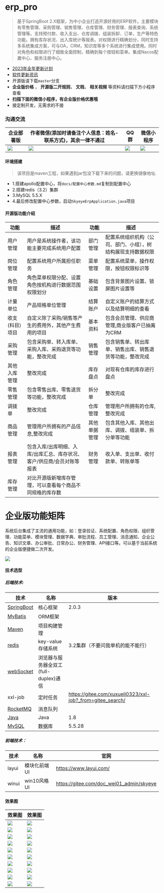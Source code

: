 # erp_pro

> 基于SpringBoot 2.X框架，为中小企业打造开源好用的ERP软件。主要模块有零售管理、采购管理、销售管理、仓库管理、财务管理、报表查询、系统管理等。支持预付款、收入支出、仓库调拨、组装拆卸、订单，生产等特色功能。拥有库存状况、出入库统计等报表。对权限进行精确划分，同时支持多系统集成方案，可与OA，CRM，知识库等多个系统进行集成使用。同时对角色和权限进行了细致全面控制，精确到每个按钮和菜单。集成Nacos配置中心、服务注册中心。

- [2023年全年更新计划](https://mp.weixin.qq.com/s/deBkHLLeo1JDy6nqhvtWZg)
- [软件更新资讯](https://gitee.com/doc_wei01/skyeye/blob/company_server/HISTORY_UPDATE.md)
- 开源版请下载`master`分支
- **企业版价格** ， **开源版二开规则**， **文档**， **相关视频** 等资料请扫描下方小程序查看
- **扫描下面的微信小程序，有企业版价格优惠哦**
- 接定制开发，无需求的不接

### 沟通交流

| 企业部署版 | 作者微信(添加时请备注个人信息：姓名-联系方式)，其余一律不通过 |  QQ群    | 微信小程序 |
| ------------ | ------------ | ------------ | ------------ |
| ![](https://gitee.com/doc_wei01/skyeye/raw/company_server/images/mindMap/知识星球.png)  | ![](https://gitee.com/doc_wei01/skyeye/raw/company_server/images/mindMap/微信.jpg)  | ![](https://gitee.com/doc_wei01/skyeye/raw/company_server/images/mindMap/Skyeye智能制造云办公官方①群群二维码.png)  | ![](https://gitee.com/doc_wei01/skyeye/raw/company_server/images/mindMap/Skyeye视频微信小程序.jpg) |


#### 环境搭建

> 该项目是maven工程，如果遇到jar包没下载下来的问题，请更换镜像地址.

- 1.搭建apollo配置中心，将`docs/配置中心参数.md`复制到配置中心
- 2.搭建redis（3.2）集群
- 3.MySQL 5.5.X
- 4.最后修改配置中心参数，启动`SkyeyeErpApplication.java`项目

#### 开源版功能介绍

| 功能        | 描述                                    | 功能     | 描述                             |
|-----------|---------------------------------------|--------|--------------------------------|
| 用户管理      | 用户是系统操作者，该功能主要完成系统用户配置                | 部门管理   | 配置系统组织机构（公司、部门、小组），树结构展现支持数据权限 |
| 岗位管理      | 配置系统用户所属担任职务                          | 菜单管理   | 配置系统菜单，操作权限，按钮权限标识等            |
| 角色管理      | 角色菜单权限分配、设置角色按机构进行数据范围权限划分            | 基础设置   | 包含背景图片设置、锁屏图片设置等               |
| 计量单位      | 产品规格单位管理                              | 结算账户   | 自定义账户的结算方式以及结算明细的查看            |
| 收支(科目)项目 | 自定义除了采购/销售等产生的费用外，其他产生费用的项目           | 基本资料   | 包含会员管理、供应商管理,商业版客户已抽离为CRM      |
| 采购管理      | 包含采购单、转入库单、采购入库、采购退货等功能，整改完成          | 销售管理   | 包含销售单、转出库单、销售出库、销售退货等功能，整改完成   |
| 其他入库管理    | 整改完成                                  | 库存盘点   | 对现有仓库的库存进行盘点                   |
| 零售管理      | 包含零售出库、零售退货等功能，整改完成                   | 拆分单    | 整改完成                           |
| 调拨单       | 整改完成                                  | 仓库管理   | 管理用户所拥有的仓库,整改完成                |
| 商品管理      | 管理用户所拥有的产品信息,整改完成                     | 其他单据管理 | 包含其他入库、其他出库、调拨、组装单、拆分单等功能      |
| 报表管理      | 包含入库/出库明细、入库/出库汇总、库存状况、客户/供应商/会员对账等报表 | 财务管理   | 收入单、支出单、收付款单、转账单等              |
| 库存管理      | 对比开源版新增库存管理，可以查看每个商品不同规格的库存数          |    |                   |


# 企业版功能矩阵

系统后台集成了主流的通用功能，如：登录验证、系统配置、角色权限、组织管理、功能菜单、模块管理、数据字典、审批流程、员工管理、消息通知、企业公告、知识文章、办公审批、日常办公、财务管理、API接口等。可以基于当前系统的企业版便捷做二次开发。

![](https://gitee.com/doc_wei01/skyeye/raw/company_server/images/mindMap/Skyeye智能制造云办公.png)

#### 技术选型

##### 后端技术:

技术|名称|版本
---|---|---
[SpringBoot](http://spring.io/projects/spring-boot)|核心框架|2.0.3
[MyBatis](http://www.mybatis.org/mybatis-3/zh/index.html)|ORM框架
[Maven](http://maven.apache.org/)|项目构建管理|
[redis](https://redis.io/)|key-value存储系统|3.2集群（不要问我单机的能不能行）
[webSocket](http://www.runoob.com/html/html5-websocket.html)|浏览器与服务器全双工(full-duplex)通信|
xxl-job|定时任务|https://gitee.com/xuxueli0323/xxl-job?_from=gitee_search/
[RocketMQ](https://rocketmq.apache.org/dowloading/releases/)|消息队列|
[Java]()|Java|1.8
[MySQL]()|数据库|5.5.28

##### 前端技术：

|技术|名称| 官网                                       |
|---|---|------------------------------------------|
|layui|模块化前端UI| https://www.layui.com/                   |
|winui|win10风格UI| https://gitee.com/doc_wei01_admin/skyeye |

#### 效果图

| 效果图                                    | 效果图                                |
|----------------------------------------|------------------------------------|
| ![](https://gitee.com/doc_wei01/skyeye/raw/company_server/images/show/tradition/show001.png) | ![](https://gitee.com/doc_wei01/skyeye/raw/company_server/images/show/win10/show001.png) |
| ![](https://gitee.com/doc_wei01/skyeye/raw/company_server/images/show/tradition/show002.png) | ![](https://gitee.com/doc_wei01/skyeye/raw/company_server/images/show/win10/show002.png) |
| ![](https://gitee.com/doc_wei01/skyeye/raw/company_server/images/show/tradition/show003.png) | ![](https://gitee.com/doc_wei01/skyeye/raw/company_server/images/show/win10/show003.png) |
| ![](https://gitee.com/doc_wei01/skyeye/raw/company_server/images/show/tradition/show004.png) | ![](https://gitee.com/doc_wei01/skyeye/raw/company_server/images/show/win10/show004.png) |
| ![](https://gitee.com/doc_wei01/skyeye/raw/company_server/images/show/tradition/show005.png) | ![](https://gitee.com/doc_wei01/skyeye/raw/company_server/images/show/win10/show005.png) |
| ![](https://gitee.com/doc_wei01/skyeye/raw/company_server/images/show/tradition/show006.png) | ![](https://gitee.com/doc_wei01/skyeye/raw/company_server/images/show/win10/show006.png) |
| ![](https://gitee.com/doc_wei01/skyeye/raw/company_server/images/show/tradition/show007.png) | ![](https://gitee.com/doc_wei01/skyeye/raw/company_server/images/show/win10/show007.png) |
| ![](https://gitee.com/doc_wei01/skyeye/raw/company_server/images/show/tradition/show008.png) | ![](https://gitee.com/doc_wei01/skyeye/raw/company_server/images/show/win10/show008.png) |
| ![](https://gitee.com/doc_wei01/skyeye/raw/company_server/images/show/tradition/show009.png) | ![](https://gitee.com/doc_wei01/skyeye/raw/company_server/images/show/win10/show009.png) |
| ![](https://gitee.com/doc_wei01/skyeye/raw/company_server/images/show/tradition/show010.png) | ![](https://gitee.com/doc_wei01/skyeye/raw/company_server/images/show/win10/show010.png) |
